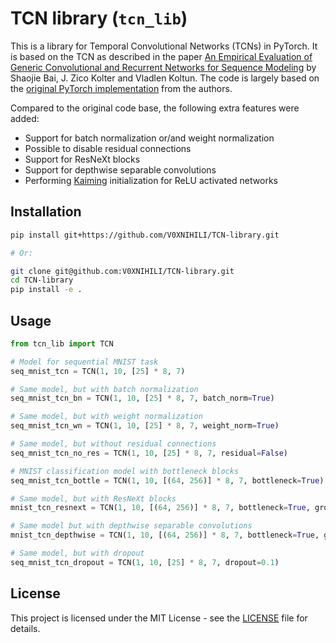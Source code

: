 # TCN library (`tcn_lib`)

This is a library for Temporal Convolutional Networks (TCNs) in PyTorch. It is based on the TCN as described in the paper [An Empirical Evaluation of Generic Convolutional and Recurrent Networks for Sequence Modeling](https://arxiv.org/abs/1803.01271) by Shaojie Bai, J. Zico Kolter and Vladlen Koltun. The code is largely based on the [original PyTorch implementation](https://github.com/locuslab/TCN) from the authors.

Compared to the original code base, the following extra features were added:

- Support for batch normalization or/and weight normalization
- Possible to disable residual connections
- Support for ResNeXt blocks
- Support for depthwise separable convolutions
- Performing [Kaiming](https://pytorch.org/docs/stable/nn.init.html#torch.nn.init.kaiming_uniform_) initialization for ReLU activated networks

## Installation

```bash
pip install git+https://github.com/V0XNIHILI/TCN-library.git

# Or:

git clone git@github.com:V0XNIHILI/TCN-library.git
cd TCN-library
pip install -e .
```

## Usage

```python
from tcn_lib import TCN

# Model for sequential MNIST task
seq_mnist_tcn = TCN(1, 10, [25] * 8, 7)

# Same model, but with batch normalization
seq_mnist_tcn_bn = TCN(1, 10, [25] * 8, 7, batch_norm=True)

# Same model, but with weight normalization
seq_mnist_tcn_wn = TCN(1, 10, [25] * 8, 7, weight_norm=True)

# Same model, but without residual connections
seq_mnist_tcn_no_res = TCN(1, 10, [25] * 8, 7, residual=False)

# MNIST classification model with bottleneck blocks
seq_mnist_tcn_bottle = TCN(1, 10, [(64, 256)] * 8, 7, bottleneck=True)

# Same model, but with ResNeXt blocks
mnist_tcn_resnext = TCN(1, 10, [(64, 256)] * 8, 7, bottleneck=True, groups=32)

# Same model but with depthwise separable convolutions
mnist_tcn_depthwise = TCN(1, 10, [(64, 256)] * 8, 7, bottleneck=True, groups=-1)

# Same model, but with dropout
seq_mnist_tcn_dropout = TCN(1, 10, [25] * 8, 7, dropout=0.1)
```

## License

This project is licensed under the MIT License - see the [LICENSE](LICENSE) file for details.

